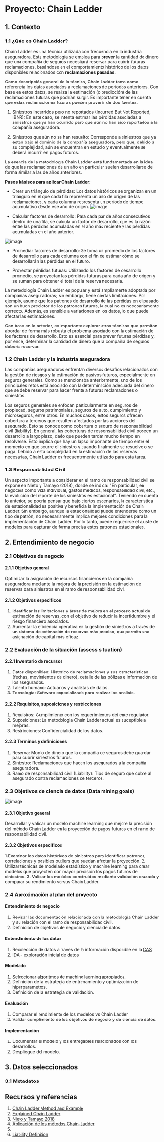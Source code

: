 # Proyecto: Chain Ladder

## 1. Contexto
### 1.1 ¿Qúe es Chain Ladder? 
Chain Ladder es una técnica utilizada con frecuencia en la industria aseguradora. Esta metodología se emplea para **prever** la cantidad de dinero que una compañía de seguros necesitará reservar para cubrir futuras reclamaciones, basándose en el comportamiento histórico de los datos disponibles relacionados con **reclamaciones pasadas**.

Como descripción general de la técnica, Chain Ladder toma como referencia los datos asociados a reclamaciones de períodos anteriores. Con base en estos datos, se realiza la estimación (o predicción) de las reclamaciones futuras que podrían surgir. Es importante tener en cuenta que estas reclamaciones futuras pueden provenir de dos fuentes:

1. Siniestros incurridos pero no reportados (Incurred But Not Reported, IBNR): En este caso, se intenta estimar las pérdidas asociadas a siniestros que ya han ocurrido pero que aún no han sido reportados a la compañía aseguradora.

3. Siniestros que aún no se han resuelto: Corresponde a siniestros que ya están bajo el dominio de la compañía aseguradora, pero que, debido a su complejidad, aún se encuentran en estudio y eventualmente se deberá incurrir en pagos futuros.

La esencia de la metodología Chain Ladder está fundamentada en la idea de que las reclamaciones de un año en particular suelen desarrollarse de forma similar a las de años anteriores.

**Pasos básisos para aplicar Chain Ladder:**
- Crear un triángulo de pérdidas: Los datos históricos se organizan en un triángulo en el que cada fila representa un año de origen de las reclamaciones, y cada columna representa un período de tiempo acumulativo desde ese año de origen.
![image](https://github.com/bdrinconp/ml_actuaria/assets/63571645/60ea937c-0332-4616-b549-7623a4f454f1)

- Calcular factores de desarrollo: Para cada par de años consecutivos dentro de una fila, se calcula un factor de desarrollo, que es la razón entre las pérdidas acumuladas en el año más reciente y las pérdidas acumuladas en el año anterior.

![image](https://github.com/bdrinconp/ml_actuaria/assets/63571645/c9dc859b-f9f5-40c4-87ce-e83341c160a6)

- Promediar factores de desarrollo: Se toma un promedio de los factores de desarrollo para cada columna con el fin de estimar cómo se desarrollarán las pérdidas en el futuro.

- Proyectar pérdidas futuras: Utilizando los factores de desarrollo promedio, se proyectan las pérdidas futuras para cada año de origen y se suman para obtener el total de la reserva necesaria.

La metodología Chain Ladder es popular y está ampliamente adoptada por compañías aseguradoras; sin embargo, tiene ciertas limitaciones. Por ejemplo, asume que los patrones de desarrollo de las pérdidas en el pasado son un buen predictor de los patrones futuros, lo cual no es necesariamente correcto. Además, es sensible a variaciones en los datos, lo que puede afectar las estimaciones.

Con base en lo anterior, es importante explorar otras técnicas que permitan abordar de forma más robusta el problema asociado con la estimación de los factores de desarrollo. Esto es esencial para prever futuras pérdidas y, por ende, determinar la cantidad de dinero que la compañía de seguros debería reservar.

### 1.2 Chain Ladder y la industria aseguradora
Las compañías aseguradoras enfrentan diversos desafíos relacionados con la gestión de riesgos y la estimación de pasivos futuros, especialmente en seguros generales. Como se mencionaba anteriormente, uno de los principales retos está asociado con la determinación adecuada del dinero que se debe reservar para hacer frente a futuras reclamaciones o siniestros.

Los seguros generales se enfocan particularmente en seguros de propiedad, seguros patrimoniales, seguros de auto, cumplimiento y microseguros, entre otros. En muchos casos, estos seguros ofrecen cobertura a terceros que resulten afectados por las acciones del asegurado. Esto se conoce como cobertura o seguro de responsabilidad civil (liability). En general, las coberturas de responsabilidad civil poseen un desarrollo a largo plazo, dado que pueden tardar mucho tiempo en resolverse. Esto implica que hay un lapso importante de tiempo entre el momento en que ocurre el siniestro y cuando finalmente se resuelve o se paga. Debido a esta complejidad en la estimación de las reservas necesarias, Chain Ladder es frecuentemente utilizado para esta tarea.

### 1.3 Responsabilidad Civil 
Un aspecto importante a considerar en el ramo de responsabilidad civil se expone en Nieto y Tamayo (2018), donde se indica: "En particular, en negocios como vida individual, gastos médicos, responsabilidad civil, etc., la evolución del reporte de los siniestros es estacional". Teniendo en cuenta lo anterior, se podría pensar que bajo ciertos escenarios, la característica de estacionalidad es positiva y beneficia la implementación de Chain Ladder. Sin embargo, aunque la estacionalidad puede entenderse como un tipo de patrón, no necesariamente implica mejores condiciones para la implementación de Chain Ladder. Por lo tanto, puede requerirse el ajuste de modelos para capturar de forma precisa estos patrones estacionales.

## 2. Entendimiento de negocio
### 2.1 Objetivos de negocio
#### 2.1.1 Objetivo general
Optimizar la asignación de recursos financieros en la compañía aseguradora mediante la mejora de la precisión en la estimación de reservas para siniestros en el ramo de responsabilidad civil.
#### 2.1.2 Objetivos especificos
1. Identificar las limitaciones y áreas de mejora en el proceso actual de estimación de reservas, con el objetivo de reducir la incertidumbre y el riesgo financiero asociados.
2. Aumentar la eficiencia operativa en la gestión de siniestros a través de un sistema de estimación de reservas más preciso, que permita una asignación de capital más eficaz.
### 2.2 Evaluación de la situación (assess situation)
#### 2.2.1 Inventario de recursos
1. Datos disponibles: Historico de reclamaciones y sus caracteristicas (fechas, movimientos de dinero), detalle de las pólizas e información de los asegurados.
2. Talento humano: Actuarios y analistas de datos.
3. Tecnología: Software especializado para realizar los analisis.
#### 2.2.2 Requisitos, suposiciones y restricciones
1. Requisitos: Cumplimiento con los requerimientos del ente regulador.
2. Suposiciones: La metodologia Chain Ladder actual es suceptible a mejoras.
3. Restricciones: Confidencialidad de los datos.
#### 2.2.3 Terminos y definiciones
1. Reserva: Monto de dinero que la compañia de seguros debe guardar para cubrir siniestros futuros.
2. Siniestro: Reclamaciones que hacen los asegurados a la compañia aseguradora.
3. Ramo de responsabilidad civil (Liability): Tipo de seguro que cubre al asegurado contra reclamaciones de terceros. 
### 2.3 Objetivos de ciencia de datos (Data mining goals)
![image](https://github.com/bdrinconp/ml_actuaria/assets/63571645/84b6b539-77cf-4ef4-aa1c-915640cb538f)

#### 2.3.1 Objetivo general
Desarrollar y validar un modelo machine learning que mejore la precisión del método Chain Ladder en la proyección de pagos futuros en el ramo de responsabilidad civil.
#### 2.3.2 Objetivos especificos
1.Examinar los datos históricos de siniestros para identificar patrones, correlaciones y posibles outliers que puedan afectar la proyección.
2. Utilizar técnicas de modelado estadístico y machine learning para crear modelos que proyecten con mayor precisión los pagos futuros de siniestros. 
3. Validar los modelos construidos mediante validación cruzada y comparar su rendimiento versus Chain Ladder.
### 2.4 Aproximación al plan del proyecto 
#### Entendimiento de negocio
1. Revisar las documentación relacionada con la metodología Chain Ladder y su relación con el ramo de responsabilidad civil.
2. Definición de objetivos de negocio y ciencia de datos.
#### Entendimiento de los datos
1. Recolección de datos a traves de la información disponible en la [CAS](https://www.casact.org/publications-research/research/research-resources/loss-reserving-data-pulled-naic-schedule-p)
2. IDA - exploración inicial de datos
#### Modelado
1. Seleccionar algoritmos de machine laerning apropiados.
2. Definición de la estrategia de entrenamiento y optimización de hiperparametros.
3. Definición de la estrategia de validación.
#### Evaluación
1. Comparar el rendimiento de los modelos vs Chain Ladder
2. Validar cumplimiento de los objetivos de negocio y de ciencia de datos.
#### Implementación
1. Documentar el modelo y los entregables relacionados con los desarrollos.
2. Despliegue del modelo. 
## 3. Datos seleccionados
### 3.1 Metadatos
## Recursos y referencias
1. [Chain Ladder Method and Example](https://www.bppacted.com/docs/textbook/CAA%20M4%20Textbook%20extract.pdf)
2. [Explained Chain Ladder](https://www.shmoop.com/finance-glossary/chain-ladder-method-clm.html)
3. [Nieto y Tamayo 2018](http://gfnun.unal.edu.co/fileadmin/content/eventos/simposioestadistica/documentos/Simposio_2018/memorias_2018/poster/Comparacion_de_modelos_estocasticos_para_el_calculo_de_la_reserva_IBNR_en_seguros_de_no_vida_-_Maria_Camila_Nieto.pdf)
4. [Aplicación de los métodos Chain-Ladder](https://repositorio.uasb.edu.ec/bitstream/10644/8595/1/T3757-MGFARF-Machado-Aplicacion.pdf)
5. 
6. [Liability Definition](https://www.spanish-translator-services.com/espanol/diccionarios/seguro-ingles-espanol/l/Liability_insurance.html)
